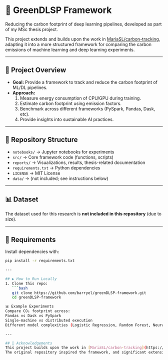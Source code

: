 # 🌱 GreenDLSP Framework  
Reducing the carbon footprint of deep learning pipelines, developed as part of my MSc thesis project.  

This project extends and builds upon the work in [MariaSL/carbon-tracking](https://github.com/MariaSL/carbon-tracking), adapting it into a more structured framework for comparing the carbon emissions of machine learning and deep learning experiments.

---

## 🚀 Project Overview
- **Goal:** Provide a framework to track and reduce the carbon footprint of ML/DL pipelines.  
- **Approach:**
  1. Measure energy consumption of CPU/GPU during training.  
  2. Estimate carbon footprint using emission factors.  
  3. Benchmark across different frameworks (PySpark, Pandas, Dask, etc).  
  4. Provide insights into sustainable AI practices.  

---

## 📂 Repository Structure
- `notebooks/` → Jupyter notebooks for experiments  
- `src/` → Core framework code (functions, scripts)  
- `reports/` → Visualizations, results, thesis-related documentation  
- `requirements.txt` → Python dependencies  
- `LICENSE` → MIT License  
- `data/` → (not included; see instructions below)  

---

## 📊 Dataset
The dataset used for this research is **not included in this repository** (due to size). 

---

## 🔧 Requirements
Install dependencies with:  
```bash
pip install -r requirements.txt

---

## ▶️ How to Run Locally
1. Clone this repo:  
   ```bash
   git clone https://github.com/barryel/greenDLSP-framework.git
   cd greenDLSP-framework

📊 Example Experiments
Compare CO₂ footprint across:
Pandas vs Dask vs PySpark
Single-machine vs distributed execution
Different model complexities (Logistic Regression, Random Forest, Neural Networks)

---

## 🙏 Acknowledgements
This project builds upon the work in [MariaSL/carbon-tracking](https://github.com/MariaSL/carbon-tracking).  
The original repository inspired the framework, and significant extensions were made as part of my MSc thesis project to adapt it into a more structured benchmarking framework.
